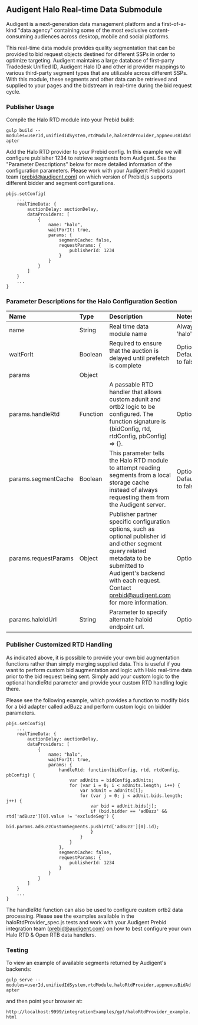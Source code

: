 ## Audigent Halo Real-time Data Submodule

Audigent is a next-generation data management platform and a first-of-a-kind
"data agency" containing some of the most exclusive content-consuming audiences
across desktop, mobile and social platforms.

This real-time data module provides quality segmentation that can be
provided to bid request objects destined for different SSPs in order to optimize
targeting. Audigent maintains a large database of first-party Tradedesk Unified
ID, Audigent Halo ID and other id provider mappings to various third-party
segment types that are utilizable across different SSPs.  With this module,
these segments and other data can be retrieved and supplied to your pages
and the bidstream in real-time during the bid request cycle.

### Publisher Usage

Compile the Halo RTD module into your Prebid build:

`gulp build --modules=userId,unifiedIdSystem,rtdModule,haloRtdProvider,appnexusBidAdapter`

Add the Halo RTD provider to your Prebid config. In this example we will configure
publisher 1234 to retrieve segments from Audigent. See the
"Parameter Descriptions" below for more detailed information of the
configuration parameters. Please work with your Audigent Prebid support team
(prebid@audigent.com) on which version of Prebid.js supports different bidder
and segment configurations.

```
pbjs.setConfig(
    ...
    realTimeData: {
        auctionDelay: auctionDelay,
        dataProviders: [
            {
                name: "halo",
                waitForIt: true,
                params: {
                    segmentCache: false,
                    requestParams: {
                        publisherId: 1234
                    }
                }
            }
        ]
    }
    ...
}
```

### Parameter Descriptions for the Halo Configuration Section

| Name  |Type | Description   | Notes  |
| :------------ | :------------ | :------------ |:------------ |
| name | String | Real time data module name | Always 'halo' |
| waitForIt | Boolean | Required to ensure that the auction is delayed until prefetch is complete | Optional. Defaults to false |
| params | Object | | |
| params.handleRtd | Function | A passable RTD handler that allows custom adunit and ortb2 logic to be configured. The function signature is (bidConfig, rtd, rtdConfig, pbConfig) => {}. | Optional |
| params.segmentCache | Boolean | This parameter tells the Halo RTD module to attempt reading segments from a local storage cache instead of always requesting them from the Audigent server. | Optional. Defaults to false. |
| params.requestParams | Object | Publisher partner specific configuration options, such as optional publisher id and other segment query related metadata to be submitted to Audigent's backend with each request.  Contact prebid@audigent.com for more information. | Optional |
| params.haloIdUrl | String | Parameter to specify alternate haloid endpoint url. | Optional |

### Publisher Customized RTD Handling
As indicated above, it is possible to provide your own bid augmentation
functions rather than simply merging supplied data.  This is useful if you
want to perform custom bid augmentation and logic with Halo real-time data
prior to the bid request being sent. Simply add your custom logic to the
optional handleRtd parameter and provide your custom RTD handling logic there.

Please see the following example, which provides a function to modify bids for
a bid adapter called adBuzz and perform custom logic on bidder parameters.

```
pbjs.setConfig(
    ...
    realTimeData: {
        auctionDelay: auctionDelay,
        dataProviders: [
            {
                name: "halo",
                waitForIt: true,
                params: {
                    handleRtd: function(bidConfig, rtd, rtdConfig, pbConfig) {
                        var adUnits = bidConfig.adUnits;
                        for (var i = 0; i < adUnits.length; i++) {
                            var adUnit = adUnits[i];
                            for (var j = 0; j < adUnit.bids.length; j++) {
                                var bid = adUnit.bids[j];
                                if (bid.bidder == 'adBuzz' && rtd['adBuzz'][0].value != 'excludeSeg') {
                                    bid.params.adBuzzCustomSegments.push(rtd['adBuzz'][0].id);
                                }
                            }
                        }
                    },
                    segmentCache: false,
                    requestParams: {
                        publisherId: 1234
                    }
                }
            }
        ]
    }
    ...
}
```

The handleRtd function can also be used to configure custom ortb2 data
processing. Please see the examples available in the haloRtdProvider_spec.js
tests and work with your Audigent Prebid integration team (prebid@audigent.com)
on how to best configure your own Halo RTD & Open RTB data handlers.

### Testing

To view an example of available segments returned by Audigent's backends:

`gulp serve --modules=userId,unifiedIdSystem,rtdModule,haloRtdProvider,appnexusBidAdapter`

and then point your browser at:

`http://localhost:9999/integrationExamples/gpt/haloRtdProvider_example.html`




